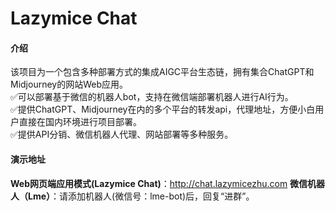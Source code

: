 # Lazymice Chat

#### 介绍
该项目为一个包含多种部署方式的集成AIGC平台生态链，拥有集合ChatGPT和Midjourney的网站Web应用。
<br> ✅可以部署基于微信的机器人bot，支持在微信端部署机器人进行AI行为。
<br> ✅提供ChatGPT、Midjourney在内的多个平台的转发api，代理地址，方便小白用户直接在国内环境进行项目部署。
<br> ✅提供API分销、微信机器人代理、网站部署等多种服务。

#### 演示地址
**Web网页端应用模式(Lazymice Chat)**：http://chat.lazymicezhu.com
**微信机器人（Lme）**：请添加机器人(微信号：lme-bot)后，回复“进群”。
